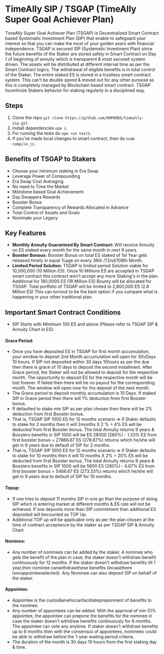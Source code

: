 # TimeAlly SIP / TSGAP (TimeAlly Super Goal Achiever Plan)
TimeAlly Super Goal Achiever Plan (TSGAP) is Decentralized Smart Contract based Systematic Investment Plan (SIP) that enable to safeguard your interest so that you can make the most of your golden years with financial independence. TSGAP is secured SIP (Systematic Investment Plan) since the future benefits of the Staker are stored safely in Smart Contract on Day 1 of beginning of annuity which is transparent & most secured system driven. The assets will be distributed at different interval time as per the Smart Contract logics. The withdrawal of eligible benefits is in total control of the Staker. The entire staked ES is stored in a trustless smart contract system. This can’t be double spend & moved out for any other purpose as this is completely managed by Blockchain based smart contract. TSGAP Incentivize Stakers behavior for staking regularly in a disciplined way. 

## Steps
1. Clone the repo `git clone https://github.com/KMPARDS/timeally-sip.git`.
2. Install dependencies `npm i`.
3. For running the tests do `npm run test1`.
4. If you've made local changes to smart contract, then do `node compile.js`.

## Benefits of TSGAP to Stakers
- Choose your minimum staking in Era Swap 
- Leverage Power of Compounding
- Era Swap Cost Averaging
- No need to Time the Market
- Milestone based Goal Achievement
- Day Swappers Rewards
- Booster Bonus
- Complete Transparency of Rewards Allocated in Advance 
- Total Control of Assets and Goals
- Nominate your Legacy

## Key Features
- <b>Monthly Annuity Guaranteed By Smart Contract:</b> Will receive Annuity on ES staked every month for the same month in next 9 years.
- <b>Booster Bonous:</b> Booster Bonus on total ES staked of 1st Year gets released timely in equal %age on every 36th /72nd/108th Month.
- <b>Limited Period Solution:</b> TSGAP is limited period Solution viable for 10,000,000 (10 Million ES). Once 10 Millions ES are accepted in TSGAP smart contract this contract won't accept any more Staking's in the plan. Additional for 180,0000 ES (18 Million ES) Bounty will be allocated for TSGAP. Total portfolio of TSGAP will be limited to 2,800,000 ES (2.8 Million ES) This can turnout to be the best option if you compare what is happening in your other traditional plan.

## Important Smart Contract Conditions
- SIP Starts with Minimum 100 ES and above (Please refer to TSGAP SIP & Annuity Chart in ES).
#### Grace Period:
- Once you have deposited ES in TSGAP for first month accumulation, your window to deposit 2nd Month accumulation will open for 30vDays 10 hours. If SIP not deposited within 30 days 10hours as per the due then there is grace of 10 days to deposit the second installment. After Grace period, the Staker will not be allowed to deposit for the respective month. The opportunity to deposit ES for the respective month will be lost forever. If failed then there will be no payout for the corresponding month. The window will open now for the deposit of the next month.
- The Grace period to deposit monthly accumulation is 10 Days. If staked SIP in Grace period then there will 1% deduction from first Booster bonus.
- If defaulted to stake min SIP as per plan chosen then there will be 2% deduction from first Booster bonus.
- That is, TSGAP SIP 1000 ES for 12 months scenario => if Staker defaults to stake for 2 months then it will 2months X 2 % = 4% ES will be deducted from first Booster bonus. The total Annuity returns 9 years & Boosters benefits in SIP 1000 will be ES 28000 (280%) - 1.33% ES from first booster bonus = 27866.67 ES (278.67%) returns which he/she will get in 9 years due to default of SIP for 2 months.
- That is, TSGAP SIP 1000 ES for 12 months scenario => if Staker defaults to stake for 10 months then it will 10 months X 2% = 20% ES will be deducted from first Booster bonus. The total Annuity returns 9 years & Boosters benefits in SIP 1000 will be 5600 ES (280%) - 6.67% ES from first booster bonus = 5466.67 ES (273.33%) returns which he/she will get in 9 years due to default of SIP for 10 months.
#### Topup:
- If one tries to deposit 11 months SIP in one go than the purpose of doing SIP which is entering market at different months & ES rate will not be achieved. If one deposits more than SIP commitment than additional ES deposited will becounted as TOP Up.
- Additional TOP up will be applicable only as per the plan chosen at the time of contract acceptance by the staker as per TSGAP SIP & Annuity Chart.
#### Nominee:
- Any number of nominees can be added by the staker. A nominee who gets the benefit of the plan in case, the staker doesn’t withdraw benefit continuously for 12 months. If the staker doesn't withdraw benefits till 1 year,then nominee canwithdrawthese benefits (incasethere isnoappointeeselected). Any Nominee can also deposit SIP on behalf of the staker.
#### Appointee:
- Appointee is the custodianwhocanfacilitatepreponment of benefits to the nominee.
- Any number of appointees can be added. With the approval of min 51% appointee, the appointee can prepone the benefits for the nominee in case the staker doesn’t withdraw benefits continuously for 6 months. The appointee can vote any anytime. If staker doesn't withdraw benefits up to 6 months then with the consensus of appointees, nominees could be able to withdraw before the 1-year waiting period criteria.
- The duration of the month is 30 days 10 hours from the first staking day & time.

